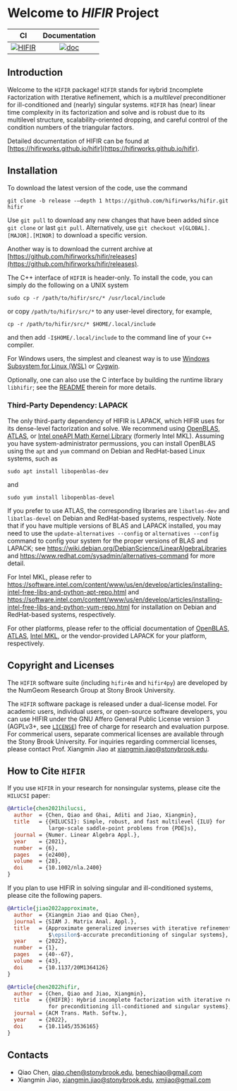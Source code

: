 # Welcome to *HIFIR* Project #

|CI | Documentation |
|:---: | :---:|
| [![HIFIR](https://github.com/hifirworks/hifir/actions/workflows/github-actions.yml/badge.svg?branch=main)](https://github.com/hifirworks/hifir/actions/workflows/github-actions.yml) | [![doc](https://img.shields.io/badge/%20doc-ready-blue)](https://hifirworks.github.io/hifir) |

## Introduction ##

Welcome to the `HIFIR` package! `HIFIR` stands for `H`ybrid `I`ncomplete `F`actorization with `I`terative `R`efinement, which is a *multilevel* preconditioner for ill-conditioned and (nearly) singular systems. `HIFIR` has (near) linear time complexity in its factorization and solve and is robust due to its multilevel structure, scalability-oriented dropping, and careful control of the condition numbers of the triangular factors.

Detailed documentation of HIFIR can be found at [https://hifirworks.github.io/hifir](https://hifirworks.github.io/hifir).

## Installation ##

To download the latest version of the code, use the command

```console
git clone -b release -–depth 1 https://github.com/hifirworks/hifir.git hifir
```

Use `git pull` to download any new changes that have been added since `git clone` or last `git pull`. Alternatively, use `git checkout v[GLOBAL].[MAJOR].[MINOR]` to download a specific version.

Another way is to download the current archive at [https://github.com/hifirworks/hifir/releases](https://github.com/hifirworks/hifir/releases).

The C++ interface of `HIFIR` is header-only. To install the code, you can simply do the following on a UNIX system

```console
sudo cp -r /path/to/hifir/src/* /usr/local/include
```

or copy `/path/to/hifir/src/*` to any user-level directory, for example,

```console
cp -r /path/to/hifir/src/* $HOME/.local/include
```

and then add `-I$HOME/.local/include` to the command line of your `C++` compiler.

For Windows users, the simplest and cleanest way is to use [Windows Subsystem for Linux (WSL)](https://docs.microsoft.com/en-us/windows/wsl/) or [Cygwin](https://www.cygwin.com/).

Optionally, one can also use the C interface by building the runtime library `libhifir`; see the [README](./libhifir/README.md) therein for more details.

### Third-Party Dependency: LAPACK ###

The only third-party dependency of HIFIR is LAPACK, which HIFIR uses for its dense-level factorization and solve. We recommend using [OpenBLAS](https://www.openblas.net/), [ATLAS](http://math-atlas.sourceforge.net/), or [Intel oneAPI Math Kernel Library](https://software.intel.com/content/www/us/en/develop/tools/oneapi/components/onemkl.html) (formerly Intel MKL). Assuming you have system-administrator permussions, you can install OpenBLAS using the `apt` and `yum` command on Debian and RedHat-based Linux systems, such as

```console
sudo apt install libopenblas-dev
```

and

```console
sudo yum install libopenblas-devel
```

If you prefer to use ATLAS, the corresponding libraries are `libatlas-dev` and `libatlas-devel` on Debian and RedHat-based systems, respectively. Note that if you have multiple versions of BLAS and LAPACK installed, you may need to use the `update-alternatives --config` or `alternatives --config` command to config your system for the proper versions of BLAS and LAPACK; see <https://wiki.debian.org/DebianScience/LinearAlgebraLibraries> and <https://www.redhat.com/sysadmin/alternatives-command> for more detail.

For Intel MKL, please refer to <https://software.intel.com/content/www/us/en/develop/articles/installing-intel-free-libs-and-python-apt-repo.html> and <https://software.intel.com/content/www/us/en/develop/articles/installing-intel-free-libs-and-python-yum-repo.html> for installation on Debian and RedHat-based systems, respectively.

For other platforms, please refer to the official documentation of [OpenBLAS](https://www.openblas.net), [ATLAS](http://math-atlas.sourceforge.net/faq.html#doc), [Intel MKL](https://software.intel.com/content/www/us/en/develop/tools/oneapi/components/onemkl.html), or the vendor-provided LAPACK for your platform, respectively.

## Copyright and Licenses ##

The `HIFIR` software suite (including `hifir4m` and `hifir4py`) are developed by the NumGeom Research Group at Stony Brook University.

The `HIFIR` software package is released under a dual-license model. For academic users, individual users, or open-source software developers, you can use HIFIR under the GNU Affero General Public License version 3 (AGPLv3+, see [`LICENSE`](./LICENSE)) free of charge for research and evaluation purpose. For commerical users, separate commerical licenses are available through the Stony Brook University. For inquiries regarding commercial licenses, please contact Prof. Xiangmin Jiao at xiangmin.jiao@stonybrook.edu.

## How to Cite `HIFIR` ##

If you use `HIFIR` in your research for nonsingular systems, please cite the `HILUCSI` paper:

```bibtex
@Article{chen2021hilucsi,
  author  = {Chen, Qiao and Ghai, Aditi and Jiao, Xiangmin},
  title   = {{HILUCSI}: Simple, robust, and fast multilevel {ILU} for
             large-scale saddle-point problems from {PDE}s},
  journal = {Numer. Linear Algebra Appl.},
  year    = {2021},
  number  = {6},
  pages   = {e2400},
  volume  = {28},
  doi     = {10.1002/nla.2400}
}
```

If you plan to use HIFIR in solving singular and ill-conditioned systems, please cite the following papers.

```bibtex
@Article{jiao2022approximate,
  author  = {Xiangmin Jiao and Qiao Chen},
  journal = {SIAM J. Matrix Anal. Appl.},
  title   = {Approximate generalized inverses with iterative refinement for
             $\epsilon$-accurate preconditioning of singular systems},
  year    = {2022},
  number  = {1},
  pages   = {40--67},
  volume  = {43},
  doi     = {10.1137/20M1364126}
}
```

```bibtex
@Article{chen2022hifir,
  author  = {Chen, Qiao and Jiao, Xiangmin},
  title   = {{HIFIR}: Hybrid incomplete factorization with iterative refinement
             for preconditioning ill-conditioned and singular systems},
  journal = {ACM Trans. Math. Softw.},
  year    = {2022},
  doi     = {10.1145/3536165}
}
```

## Contacts ##

- Qiao Chen, <qiao.chen@stonybrook.edu>, <benechiao@gmail.com>
- Xiangmin Jiao, <xiangmin.jiao@stonybrook.edu>, <xmjiao@gmail.com>
